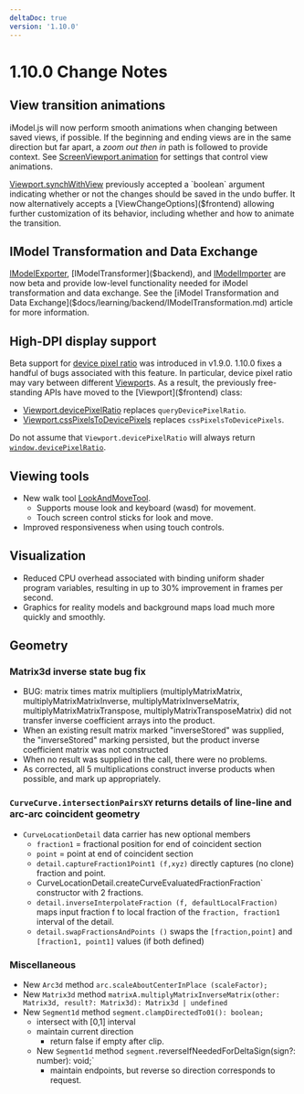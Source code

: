 ```yaml
---
deltaDoc: true
version: '1.10.0'
---
```

# 1.10.0 Change Notes

## View transition animations

iModel.js will now perform smooth animations when changing between saved views, if possible. If the beginning and ending views are in the same direction but far apart, a *zoom out then in* path is followed to provide context. See [ScreenViewport.animation]($frontend) for settings that control view animations.

[Viewport.synchWithView]($frontend) previously accepted a `boolean` argument indicating whether or not the changes should be saved in the undo buffer. It now alternatively accepts a [ViewChangeOptions]($frontend) allowing further customization of its behavior, including whether and how to animate the transition.

## IModel Transformation and Data Exchange

[IModelExporter]($backend), [IModelTransformer]($backend), and [IModelImporter]($backend) are now beta and provide low-level functionality needed for iModel transformation and data exchange.
See the [iModel Transformation and Data Exchange]($docs/learning/backend/IModelTransformation.md) article for more information.

## High-DPI display support

Beta support for [device pixel ratio](https://developer.mozilla.org/en-US/docs/Web/API/Window/devicePixelRatio) was introduced in v1.9.0. 1.10.0 fixes a handful of bugs associated with this feature. In particular, device pixel ratio may vary between different [Viewport]($frontend)s. As a result, the previously free-standing APIs have moved to the [Viewport]($frontend) class:

* [Viewport.devicePixelRatio]($frontend) replaces `queryDevicePixelRatio`.
* [Viewport.cssPixelsToDevicePixels]($frontend) replaces `cssPixelsToDevicePixels`.

Do not assume that `Viewport.devicePixelRatio` will always return [`window.devicePixelRatio`](https://developer.mozilla.org/en-US/docs/Web/API/Window/devicePixelRatio).

## Viewing tools

* New walk tool [LookAndMoveTool]($frontend).
  * Supports mouse look and keyboard (wasd) for movement.
  * Touch screen control sticks for look and move.
* Improved responsiveness when using touch controls.

## Visualization

* Reduced CPU overhead associated with binding uniform shader program variables, resulting in up to 30% improvement in frames per second.
* Graphics for reality models and background maps load much more quickly and smoothly.

## Geometry

### Matrix3d inverse state bug fix

* BUG: matrix times matrix multipliers (multiplyMatrixMatrix, multiplyMatrixMatrixInverse, multiplyMatrixInverseMatrix, multiplyMatrixMatrixTranspose, multiplyMatrixTransposeMatrix) did not transfer inverse coefficient arrays into the product.
* When an existing result matrix marked "inverseStored" was supplied, the "inverseStored" marking persisted, but the product inverse coefficient matrix was not constructed
* When no result was supplied in the call, there were no problems.
* As corrected, all 5 multiplications construct inverse products when possible, and mark up appropriately.

### `CurveCurve.intersectionPairsXY` returns details of line-line and arc-arc coincident geometry

* `CurveLocationDetail` data carrier has new optional members
  * `fraction1` = fractional position for end of coincident section
  * `point` = point at end of coincident section
  * `detail.captureFraction1Point1 (f,xyz)` directly captures (no clone) fraction and point.
  * CurveLocationDetail.createCurveEvaluatedFractionFraction` constructor with 2 fractions.
  * `detail.inverseInterpolateFraction (f, defaultLocalFraction)` maps input fraction f to local fraction of the `fraction, fraction1` interval of the detail.
  * `detail.swapFractionsAndPoints ()` swaps the `[fraction,point]` and `[fraction1, point1]` values (if both defined)

### Miscellaneous

* New `Arc3d` method `arc.scaleAboutCenterInPlace (scaleFactor);`
* New `Matrix3d` method `matrixA.multiplyMatrixInverseMatrix(other: Matrix3d, result?: Matrix3d): Matrix3d | undefined`
* New `Segment1d` method `segment.clampDirectedTo01(): boolean;`
  * intersect with [0,1] interval
  * maintain current direction
    * return false if empty after clip.
  * New `Segment1d` method `segment.`reverseIfNeededForDeltaSign(sign?: number): void;`
    * maintain endpoints, but reverse so direction corresponds to request.

